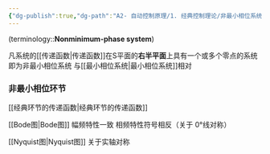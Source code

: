 ```yaml
---
{"dg-publish":true,"dg-path":"A2- 自动控制原理/1. 经典控制理论/非最小相位系统.md","permalink":"/A2- 自动控制原理/1. 经典控制理论/非最小相位系统/","dgPassFrontmatter":true,"noteIcon":"","created":"2024-05-21T15:20:28.786+08:00","updated":"2025-04-14T17:45:43.313+08:00"}
---
```


(terminology::**Nonminimum-phase system**)

凡系统的[[传递函数\|传递函数]]在S平面的**右半平面**上具有一个或多个零点的系统即为非最小相位系统
与[[最小相位系统\|最小相位系统]]相对

### 非最小相位环节
[[经典环节的传递函数\|经典环节的传递函数]]

[[Bode图\|Bode图]]
幅频特性一致
相频特性符号相反（关于 0°线对称）

[[Nyquist图\|Nyquist图]]
关于实轴对称

